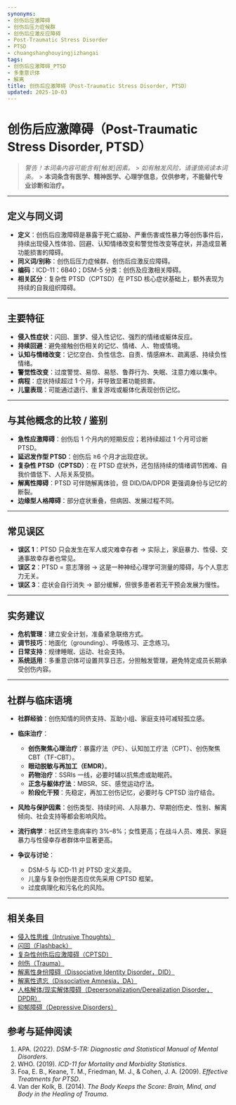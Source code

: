```yaml
---
synonyms:
- 创伤后应激障碍
- 创伤后压力症候群
- 创伤后应激反应障碍
- Post-Traumatic Stress Disorder
- PTSD
- chuangshanghouyingjizhangai
tags:
- 创伤后应激障碍_PTSD
- 多重意识体
- 解离
title: 创伤后应激障碍（Post-Traumatic Stress Disorder, PTSD）
updated: 2025-10-03
---
```


# 创伤后应激障碍（Post-Traumatic Stress Disorder, PTSD）

> **警告！本词条内容可能含有*[触发]*因素。** > _如有触发风险，请谨慎阅读本词条。_ > **本词条含有医学、精神医学、心理学信息，仅供参考，不能替代专业诊断和治疗。**

---

## 定义与同义词

- **定义**：创伤后应激障碍是暴露于死亡威胁、严重伤害或性暴力等创伤事件后，持续出现侵入性体验、回避、认知情绪改变和警觉性改变等症状，并造成显著功能损害的障碍。
- **同义词/别称**：创伤后压力症候群、创伤后应激反应障碍。
- **编码**：ICD-11：6B40；DSM-5 分类：创伤及应激相关障碍。
- **相关区分**：复杂性 PTSD（CPTSD）在 PTSD 核心症状基础上，额外表现为持续的自我组织障碍。

---

## 主要特征

- **侵入性症状**：闪回、噩梦、侵入性记忆、强烈的情绪或躯体反应。
- **持续回避**：避免接触创伤相关的记忆、情绪、人、物或情境。
- **认知与情绪改变**：记忆空白、负性信念、自责、情感麻木、疏离感、持续负性情绪。
- **警觉性改变**：过度警觉、易惊、易怒、鲁莽行为、失眠、注意力难以集中。
- **病程**：症状持续超过 1 个月，并导致显著功能损害。
- **儿童表现**：可能通过退行、重复游戏或躯体化表现创伤记忆。

---

## 与其他概念的比较 / 鉴别

- **急性应激障碍**：创伤后 1 个月内的短期反应；若持续超过 1 个月可诊断 PTSD。
- **延迟发作型 PTSD**：创伤后 ≥6 个月才出现症状。
- **复杂性 PTSD（CPTSD）**：在 PTSD 症状外，还包括持续的情绪调节困难、自我价值低下、人际关系受损。
- **解离性障碍**：PTSD 可伴随解离体验，但 DID/DA/DPDR 更强调身份与记忆的断裂。
- **边缘型人格障碍**：部分症状重叠，但病因、发展过程不同。

---

## 常见误区

- **误区 1**：PTSD 只会发生在军人或灾难幸存者 → 实际上，家庭暴力、性侵、交通事故幸存者也常见。
- **误区 2**：PTSD = 意志薄弱 → 这是一种神经心理学可测量的障碍，与个人意志力无关。
- **误区 3**：症状会自行消失 → 部分缓解，但很多患者若无干预会发展为慢性。

---

## 实务建议

- **危机管理**：建立安全计划，准备紧急联络方式。
- **调节技巧**：地面化（grounding）、呼吸练习、正念练习。
- **日常支持**：规律睡眠、运动、社会支持。
- **系统适用**：多重意识体可设置共享日志，分担触发管理，避免特定成员长期承受创伤内容。

---

## 社群与临床语境

- **社群经验**：创伤知情的同侪支持、互助小组、家庭支持可减轻孤立感。
- **临床治疗**：

  - **创伤聚焦心理治疗**：暴露疗法（PE）、认知加工疗法（CPT）、创伤聚焦 CBT（TF-CBT）。
  - **眼动脱敏与再加工（EMDR）**。
  - **药物治疗**：SSRIs 一线，必要时辅以抗焦虑或助眠药。
  - **正念与躯体疗法**：MBSR、SE、感觉运动疗法。
  - **阶段化干预**：先稳定，再加工创伤记忆，必要时与 CPTSD 治疗结合。

- **风险与保护因素**：创伤类型、持续时间、人际暴力、早期创伤史、性别、解离倾向、社会支持等都会影响风险。
- **流行病学**：社区终生患病率约 3%–8%；女性更高；在战斗人员、难民、家庭暴力与性侵幸存者群体中显著更高。
- **争议与讨论**：

  - DSM-5 与 ICD-11 对 PTSD 定义差异。
  - 儿童与复杂创伤是否应优先采用 CPTSD 框架。
  - 过度病理化和污名化的风险。

---

## 相关条目

- [侵入性思维（Intrusive Thoughts）](Intrusive-Thoughts.md)
- [闪回（Flashback）](Flashback.md)
- [复杂性创伤后应激障碍（CPTSD）](CPTSD.md)
- [创伤（Trauma）](Trauma.md)
- [解离性身份障碍（Dissociative Identity Disorder，DID）](DID.md)
- [解离性遗忘（Dissociative Amnesia，DA）](Dissociative-Amnesia-DA.md)
- [人格解体/现实解体障碍（Depersonalization/Derealization Disorder，DPDR）](Depersonalization-Derealization-Disorder-DPDR.md)
- [抑郁障碍（Depressive Disorders）](Depressive-Disorders.md)

## 参考与延伸阅读

1. APA. (2022). _DSM-5-TR: Diagnostic and Statistical Manual of Mental Disorders_.
2. WHO. (2019). _ICD-11 for Mortality and Morbidity Statistics_.
3. Foa, E. B., Keane, T. M., Friedman, M. J., & Cohen, J. A. (2009). _Effective Treatments for PTSD_.
4. Van der Kolk, B. (2014). _The Body Keeps the Score: Brain, Mind, and Body in the Healing of Trauma_.
